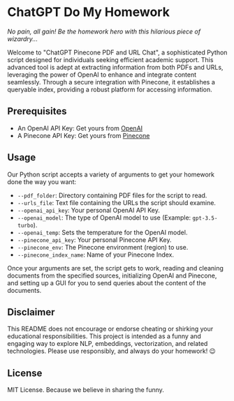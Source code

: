 # ChatGPT Do My Homework

*No pain, all gain! Be the homework hero with this hilarious piece of wizardry...*

Welcome to "ChatGPT Pinecone PDF and URL Chat", a sophisticated Python script designed for individuals seeking efficient academic support. This advanced tool is adept at extracting information from both PDFs and URLs, leveraging the power of OpenAI to enhance and integrate content seamlessly. Through a secure integration with Pinecone, it establishes a queryable index, providing a robust platform for accessing information.

## Prerequisites

* An OpenAI API Key: Get yours from [OpenAI](https://platform.openai.com/account/api-keys)
* A Pinecone API Key: Get yours from [Pinecone](https://www.pinecone.io/)

## Usage

Our Python script accepts a variety of arguments to get your homework done the way you want:

* `--pdf_folder`: Directory containing PDF files for the script to read.
* `--urls_file`: Text file containing the URLs the script should examine.
* `--openai_api_key`: Your personal OpenAI API Key.
* `--openai_model`: The type of OpenAI model to use (Example: `gpt-3.5-turbo`).
* `--openai_temp`: Sets the temperature for the OpenAI model.
* `--pinecone_api_key`: Your personal Pinecone API Key.
* `--pinecone_env`: The Pinecone environment (region) to use.
* `--pinecone_index_name`: Name of your Pinecone Index.

Once your arguments are set, the script gets to work, reading and cleaning documents from the specified sources, initializing OpenAI and Pinecone, and setting up a GUI for you to send queries about the content of the documents.

## Disclaimer

This README does not encourage or endorse cheating or shirking your educational responsibilities. This project is intended as a funny and engaging way to explore NLP, embeddings, vectorization, and related technologies. Please use responsibly, and always do your homework! 😉

## License

MIT License. Because we believe in sharing the funny.
